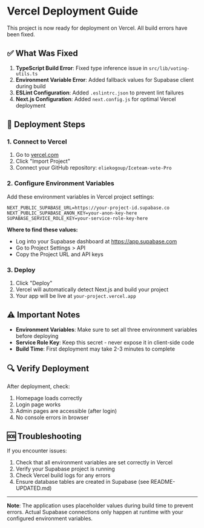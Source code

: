 # Vercel Deployment Guide

This project is now ready for deployment on Vercel. All build errors have been fixed.

## ✅ What Was Fixed

1. **TypeScript Build Error**: Fixed type inference issue in `src/lib/voting-utils.ts`
2. **Environment Variable Error**: Added fallback values for Supabase client during build
3. **ESLint Configuration**: Added `.eslintrc.json` to prevent lint failures
4. **Next.js Configuration**: Added `next.config.js` for optimal Vercel deployment

## 🚀 Deployment Steps

### 1. Connect to Vercel
1. Go to [vercel.com](https://vercel.com)
2. Click "Import Project"
3. Connect your GitHub repository: `eliekogoup/Iceteam-vote-Pro`

### 2. Configure Environment Variables
Add these environment variables in Vercel project settings:

```
NEXT_PUBLIC_SUPABASE_URL=https://your-project-id.supabase.co
NEXT_PUBLIC_SUPABASE_ANON_KEY=your-anon-key-here
SUPABASE_SERVICE_ROLE_KEY=your-service-role-key-here
```

**Where to find these values:**
- Log into your Supabase dashboard at https://app.supabase.com
- Go to Project Settings > API
- Copy the Project URL and API keys

### 3. Deploy
1. Click "Deploy"
2. Vercel will automatically detect Next.js and build your project
3. Your app will be live at `your-project.vercel.app`

## ⚠️ Important Notes

- **Environment Variables**: Make sure to set all three environment variables before deploying
- **Service Role Key**: Keep this secret - never expose it in client-side code
- **Build Time**: First deployment may take 2-3 minutes to complete

## 🔍 Verify Deployment

After deployment, check:
1. Homepage loads correctly
2. Login page works
3. Admin pages are accessible (after login)
4. No console errors in browser

## 🆘 Troubleshooting

If you encounter issues:
1. Check that all environment variables are set correctly in Vercel
2. Verify your Supabase project is running
3. Check Vercel build logs for any errors
4. Ensure database tables are created in Supabase (see README-UPDATED.md)

---

**Note**: The application uses placeholder values during build time to prevent errors. Actual Supabase connections only happen at runtime with your configured environment variables.
